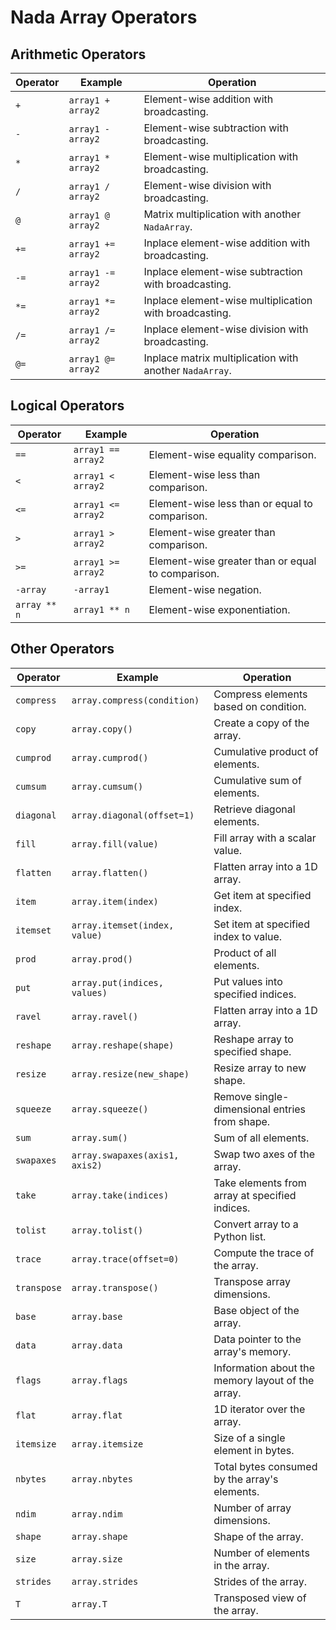 # Nada Array Operators

## Arithmetic Operators
| Operator    | Example                                | Operation                                      |
|-------------|----------------------------------------|------------------------------------------------|
| `+`         | `array1 + array2`                      | Element-wise addition with broadcasting.        |
| `-`         | `array1 - array2`                      | Element-wise subtraction with broadcasting.     |
| `*`         | `array1 * array2`                      | Element-wise multiplication with broadcasting.  |
| `/`         | `array1 / array2`                      | Element-wise division with broadcasting.        |
| `@`         | `array1 @ array2`                      | Matrix multiplication with another `NadaArray`. |
| `+=`        | `array1 += array2`                     | Inplace element-wise addition with broadcasting. |
| `-=`        | `array1 -= array2`                     | Inplace element-wise subtraction with broadcasting. |
| `*=`        | `array1 *= array2`                     | Inplace element-wise multiplication with broadcasting. |
| `/=`        | `array1 /= array2`                     | Inplace element-wise division with broadcasting. |
| `@=`        | `array1 @= array2`                     | Inplace matrix multiplication with another `NadaArray`. |

## Logical Operators
| Operator    | Example                                | Operation                                      |
|-------------|----------------------------------------|------------------------------------------------|
| `==`        | `array1 == array2`                     | Element-wise equality comparison.               |
| `<`         | `array1 < array2`                      | Element-wise less than comparison.              |
| `<=`        | `array1 <= array2`                     | Element-wise less than or equal to comparison.  |
| `>`         | `array1 > array2`                      | Element-wise greater than comparison.           |
| `>=`        | `array1 >= array2`                     | Element-wise greater than or equal to comparison.|
| `-array`    | `-array1`                              | Element-wise negation.                         |
| `array ** n`| `array1 ** n`                          | Element-wise exponentiation.                   |

## Other Operators
| Operator    | Example                                | Operation                                      |
|-------------|----------------------------------------|------------------------------------------------|
| `compress`   | `array.compress(condition)`                  | Compress elements based on condition.               |
| `copy`       | `array.copy()`                               | Create a copy of the array.                         |
| `cumprod`    | `array.cumprod()`                            | Cumulative product of elements.                     |
| `cumsum`     | `array.cumsum()`                             | Cumulative sum of elements.                         |
| `diagonal`   | `array.diagonal(offset=1)`                   | Retrieve diagonal elements.                         |
| `fill`       | `array.fill(value)`                          | Fill array with a scalar value.                     |
| `flatten`    | `array.flatten()`                            | Flatten array into a 1D array.                      |
| `item`       | `array.item(index)`                          | Get item at specified index.                        |
| `itemset`    | `array.itemset(index, value)`                 | Set item at specified index to value.               |
| `prod`       | `array.prod()`                               | Product of all elements.                            |
| `put`        | `array.put(indices, values)`                  | Put values into specified indices.                  |
| `ravel`      | `array.ravel()`                              | Flatten array into a 1D array.                      |
| `reshape`    | `array.reshape(shape)`                       | Reshape array to specified shape.                   |
| `resize`     | `array.resize(new_shape)`                    | Resize array to new shape.                          |
| `squeeze`    | `array.squeeze()`                            | Remove single-dimensional entries from shape.       |
| `sum`        | `array.sum()`                                | Sum of all elements.                                |
| `swapaxes`   | `array.swapaxes(axis1, axis2)`               | Swap two axes of the array.                         |
| `take`       | `array.take(indices)`                        | Take elements from array at specified indices.      |
| `tolist`     | `array.tolist()`                             | Convert array to a Python list.                     |
| `trace`      | `array.trace(offset=0)`                      | Compute the trace of the array.                     |
| `transpose`  | `array.transpose()`                          | Transpose array dimensions.                         |
| `base`       | `array.base`                                 | Base object of the array.                           |
| `data`       | `array.data`                                 | Data pointer to the array's memory.                 |
| `flags`      | `array.flags`                                | Information about the memory layout of the array.   |
| `flat`       | `array.flat`                                 | 1D iterator over the array.                         |
| `itemsize`   | `array.itemsize`                             | Size of a single element in bytes.                  |
| `nbytes`     | `array.nbytes`                               | Total bytes consumed by the array's elements.       |
| `ndim`       | `array.ndim`                                 | Number of array dimensions.                         |
| `shape`      | `array.shape`                                | Shape of the array.                                |
| `size`       | `array.size`                                 | Number of elements in the array.                    |
| `strides`    | `array.strides`                              | Strides of the array.                              |
| `T`          | `array.T`                                    | Transposed view of the array.                       |
